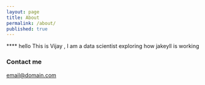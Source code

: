 ```yaml
---
layout: page
title: About
permalink: /about/
published: true
---
```


**** hello 
 This is Vijay , I am a data scientist exploring how jakeyll is working

### Contact me

[email@domain.com](mailto:vijaymahe83@gmail.com.com)
